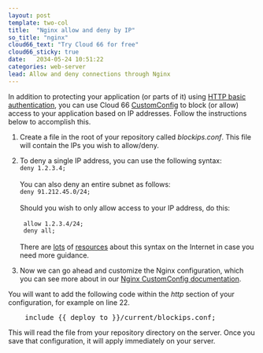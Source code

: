 ```yaml
---
layout: post
template: two-col
title:  "Nginx allow and deny by IP"
so_title: "nginx"
cloud66_text: "Try Cloud 66 for free"
cloud66_sticky: true
date:   2034-05-24 10:51:22
categories: web-server
lead: Allow and deny connections through Nginx
---
```


In addition to protecting your application (or parts of it) using [HTTP basic authentication](/web-server/nginx-auth.html), you can use Cloud 66 [CustomConfig](/stack-features/custom-config.html) to block (or allow) access to your application based on IP addresses.
Follow the instructions below to accomplish this.

1. Create a file in the root of your repository called _blockips.conf_. This file will contain the IPs you wish to allow/deny.

2. To deny a single IP address, you can use the following syntax:
<br>`deny 1.2.3.4;`<br><br>
You can also deny an entire subnet as follows:
<br>`deny 91.212.45.0/24;`<br><br>
Should you wish to only allow access to your IP address, do this:
<br><br><code>
allow 1.2.3.4/24;<br>
deny all;</code>
<br><br>There are [lots](http://www.cyberciti.biz/faq/linux-unix-nginx-access-control-howto/) of [resources](http://wiki.nginx.org/HttpAccessModule) about this syntax on the Internet in case you need more guidance.
3. Now we can go ahead and customize the Nginx configuration, which you can see more about in our [Nginx CustomConfig documentation](/how-to/nginx-customconfig.html).

You will want to add the following code within the _http_ section of your configuration, for example on line 22.

<pre class="terminal">
	include &#123;&#123; deploy_to &#125;&#125;/current/blockips.conf;
</pre>

This will read the file from your repository directory on the server. Once you save that configuration, it will apply immediately on your server.





